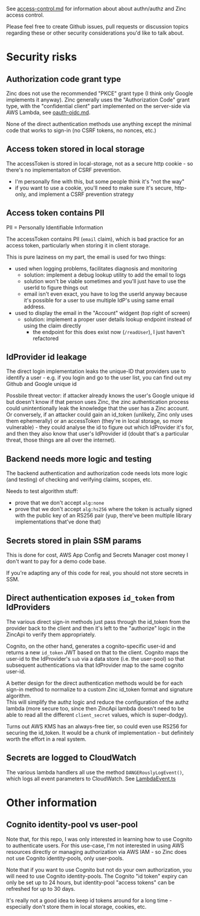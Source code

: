 See [access-control.md](/doc/access-control.md) for information about about
authn/authz and Zinc access control.

Please feel free to create Github issues, pull requests or discussion topics
regarding these or other security considerations you'd like to talk about.

# Security risks 

## Authorization code grant type

Zinc does not use the recommended "PKCE" grant type (I think only Google
implements it anyway).  Zinc generally uses the "Authorization Code" grant
type, with the "confidential client" part implemented on the server-side
via AWS Lambda, see
[oauth-oidc.md](/doc/oauth-oidc.md).

None of the direct authentication methods use anything except the minimal
code that works to sign-in (no CSRF tokens, no nonces, etc.)


## Access token stored in local storage

The accessToken is stored in local-storage, not as a secure http cookie -
so there's no implementaiton of CSRF prevention.
* I'm personally fine with this, but some people think it's "not the way"
* if you want to use a cookie, you'll need to make sure it's secure,
  http-only, and implement a CSRF prevention strategy


## Access token contains PII

PII = Personally Identifiable Information

The accessToken contains PII (`email` claim), which is bad practice for an
access token, particularly when storing it in client storage.

This is pure laziness on my part, the email is used for two things:
* used when logging problems, facilitates diagnosis and monitoring
  * solution: implement a debug lookup utility to add the email to logs
  * solution won't be viable sometimes and you'll just have to use the userId to
    figure things out
  * email isn't even exact, you have to log the userId anyway because it's
    possible for a user to use multiple IdP's using same email address.
* used to display the email in the "Account" widgent (top right of screen)
  * solution: implement a proper user details lookup endpoint instead of
    using the claim directly
    * the endpoint for this does exist now (`/readUser`), I just haven't
      refactored


## IdProvider id leakage

The direct login implementation leaks the unique-ID that providers use to
identify a user - e.g. if you login and go to the user list, you can find out
my Github and Google unique id

Possbile threat vector: if attacker already knows the user's Google unique id
but doesn't know if that person uses Zinc, 
the zinc authentication process could unintentionally leak the knowledge that
the user has a Zinc account.  
Or conversely, if an attacker could gain an
id_token (unlikely, Zinc only uses them ephemerally) or an accessToken (they're
in local storage, so more vulnerable) - they could analyse the id to figure out
which IdProvider it's for, and then they also know that user's IdProvider id
(doubt that's a particular threat, those things are all over the internet).


## Backend needs more logic and testing

The backend authentication and authorization code needs lots more
logic (and testing) of checking and verifying claims, scopes, etc.

Needs to test algorithm stuff:
* prove that we don't accept `alg:none`
* prove that we don't accept `alg:hs256` where the token is actually signed
  with the public key of an RS256 pair (yup, there've been multiple library
  implementations that've done that)


## Secrets stored in plain SSM params

This is done for cost, AWS App Config and Secrets Manager cost money I
don't want to pay for a demo code base.

If you're adapting any of this code for real, you should not store
  secrets in SSM.


## Direct authentication exposes `id_token` from IdProviders

The various direct sign-in methods just pass through the id_token from the
provider back to the client and then it's left to the "authorize" logic in
the ZincApi to verify them appropriately.

Cognito, on the other hand, generates a cognito-specific user-id and returns a
new `id_token` JWT based on that to the client.  Cognito maps the user-id 
to the IdProvider's `sub` via a data store (i.e. the user-pool) so that
subsequent authentications via that IdProvider map to the same cognito user-id.

A better design for the direct authentication methods would be for each sign-in 
method to normalize to a custom Zinc id_token format and signature algorithm.  
This will simplify the authz logic and reduce the configuration of the authz 
lambda (more secure too, since then ZincApi lambda doesn't need to be able to 
read all the different `client_secret` values, which is super-dodgy).

Turns out AWS KMS has an always-free tier, so could even use RS256 for
securing the id_token.  It would be a chunk of implementation - but
definitely worth the effort in a real system.


## Secrets are logged to CloudWatch

The various lambda handlers all use the method `DANGERouslyLogEvent()`, which
logs all event parameters to CloudWatch.
See [LambdaEvent.ts](/aws-infra/lambda/src/Util/LambdaEvent.ts)


# Other information 

## Cognito identity-pool vs user-pool

Note that, for this repo, I was only interested in learning how to use
Cognito to authenticate users. For this use-case, I'm not interested in
using AWS resources directly or managing authorization via AWS IAM - so Zinc
does not use Cognito identity-pools, only user-pools.

Note that if you want to use Cognito but not do your own authorization,
you will need to use Cognito identity-pools.
The Cognito "id token" expiry can only be set up to 24 hours, but identity-pool
"access tokens" can be refreshed for up to 30 days.

It's really not a good idea to keep id tokens around for a long time -
especially don't store them in local storage, cookies, etc.


